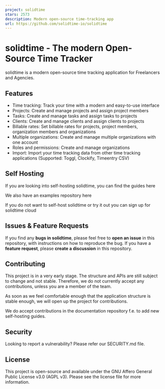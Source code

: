```yaml
---
project: solidtime
stars: 2573
description: Modern open-source time-tracking app
url: https://github.com/solidtime-io/solidtime
---
```


solidtime - The modern Open-Source Time Tracker
===============================================

solidtime is a modern open-source time tracking application for Freelancers and Agencies.

Features
--------

-   Time tracking: Track your time with a modern and easy-to-use interface
-   Projects: Create and manage projects and assign project members
-   Tasks: Create and manage tasks and assign tasks to projects
-   Clients: Create and manage clients and assign clients to projects
-   Billable rates: Set billable rates for projects, project members, organization members and organizations
-   Multiple organizations: Create and manage multiple organizations with one account
-   Roles and permissions: Create and manage organizations
-   Import: Import your time tracking data from other time tracking applications (Supported: Toggl, Clockify, Timeentry CSV)

Self Hosting
------------

If you are looking into self-hosting solidtime, you can find the guides here

We also have an examples repository here

If you do not want to self-host solidtime or try it out you can sign up for solidtime cloud

Issues & Feature Requests
-------------------------

If you find any **bugs in solidtime**, please feel free to **open an issue** in this repository, with instructions on how to reproduce the bug. If you have a **feature request**, please **create a discussion** in this repository.

Contributing
------------

This project is in a very early stage. The structure and APIs are still subject to change and not stable. Therefore, we do not currently accept any contributions, unless you are a member of the team.

As soon as we feel comfortable enough that the application structure is stable enough, we will open up the project for contributions.

We do accept contributions in the documentation repository f.e. to add new self-hosting guides.

Security
--------

Looking to report a vulnerability? Please refer our SECURITY.md file.

License
-------

This project is open-source and available under the GNU Affero General Public License v3.0 (AGPL v3). Please see the license file for more information.
